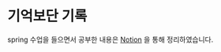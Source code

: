 # 기억보단 기록
spring 수업을 들으면서 공부한 내용은 <a href="https://silicon-vegetable-8cc.notion.site/Spring-90a8b07b76244d4fa68dcdfebcd336a5?pvs=4">Notion</a> 을 통해 정리하였습니다.
